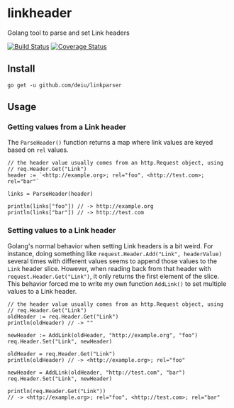 # linkheader
Golang tool to parse and set Link headers

[![Build Status](https://api.travis-ci.org/deiu/linkparser.svg?branch=master)](https://travis-ci.org/deiu/linkparser)
[![Coverage Status](https://coveralls.io/repos/github/deiu/linkparser/badge.svg?branch=master)](https://coveralls.io/github/deiu/linkparser?branch=master)


## Install

`go get -u github.com/deiu/linkparser`

## Usage

### Getting values from a Link header

The `ParseHeader()` function returns a map where link values are keyed based on `rel` values.

```golang
// the header value usually comes from an http.Request object, using
// req.Header.Get("Link")
header := `<http://example.org>; rel="foo", <http://test.com>; rel="bar"`

links = ParseHeader(header)

println(links["foo"]) // -> http://example.org
println(links["bar"]) // -> http://test.com
```

### Setting values to a Link header

Golang's normal behavior when setting Link headers is a bit weird. For instance, doing something like `request.Header.Add("Link", headerValue)` several times with different values seems to append those values to the `Link` header slice. However, when reading back from that header with `request.Header.Get("Link")`, it only returns the first element of the slice. This behavior forced me to write my own function `AddLink()` to set multiple values to a Link header.

```golang
// the header value usually comes from an http.Request object, using
// req.Header.Get("Link")
oldHeader := req.Header.Get("Link")
println(oldHeader) // -> ""

newHeader := AddLink(oldHeader, "http://example.org", "foo")
req.Header.Set("Link", newHeader)

oldHeader = req.Header.Get("Link")
println(oldHeader) // -> <http://example.org>; rel="foo"

newHeader = AddLink(oldHeader, "http://test.com", "bar")
req.Header.Set("Link", newHeader)

println(req.Header.Get("Link"))
// -> <http://example.org>; rel="foo", <http://test.com>; rel="bar"
```
